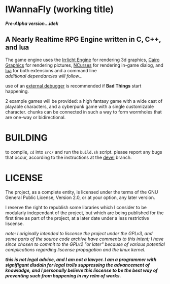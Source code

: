 IWannaFly (working title)
=========================

***Pre-Alpha version...idek***

A Nearly Realtime RPG Engine written in C, C++, and lua
-------------------------------------------------------

The game engine uses the
[Irrlicht Engine](http://irrlicht.sourceforge.net/) for rendering 3d
graphics, [Cairo Graphics](https://www.cairographics.org/) for rendering
pictures, [NCurses](https://invisible-island.net/ncurses/) for rendering
in-game dialog, and [lua](http://www.lua.org/) for both extensions and a
command line\
  *additional dependancies will follow...*

use of an [external debugger](https://www.gnu.org/software/gdb/) is
recommended if **Bad Things** start happening.

2 example games will be provided: a high fantasy game with a wide cast of
playable characters, and a cyberpunk game with a single customizable
character. chunks can be connected in such a way to form wormholes that
are one-way or bidirectional.

BUILDING
========

to compile, `cd` into `src/` and run the `build.sh` script. please report
any bugs that occur, according to the instructions at the
[devel](https://github.com/GeneralGuy4872/IWannaFly_FullCircle/tree/devel)
branch.

LICENSE
=======

The project, as a complete entity, is licensed under the terms of the GNU
General Public License, Version 2.0, or at your option, any later version.

I reserve the right to republish some libraries which I consider to be
modularly independant of the project, but which are being published for the
first time as part of the project, at a later date under a less restrictive
liscense.

*note: I originally intended to liscense the project under the GPLv3, and
some parts of the source code archive have comments to this intent; I have
since chosen to commit to the GPLv2 "or later" because of various potential
complications regarding liscense propagation and the linux kernel.*

***this is not legal advice, and I am not a lawyer. I am a programmer with
signifigant disdain for legal trolls suppressing the advancement of
knowladge, and I personally believe this liscense to be the best way of
preventing such from happening in my relm of works.***

